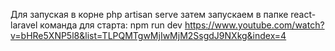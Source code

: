 Для запуская в корне php artisan serve 
затем запускаем в папке react-laravel команда для старта: npm run dev
https://www.youtube.com/watch?v=bHRe5XNP5l8&list=TLPQMTgwMjIwMjM2SsgdJ9NXkg&index=4
